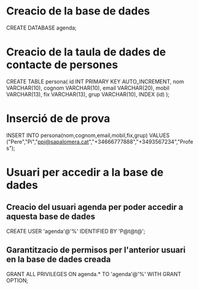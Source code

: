 # Creacio de la base de dades
CREATE DATABASE agenda;

# Creacio de la taula de dades de contacte de persones
CREATE TABLE persona(
   id INT PRIMARY KEY AUTO_INCREMENT,
   nom VARCHAR(10),
   cognom VARCHAR(10),
   email VARCHAR(20),
   mobil VARCHAR(13),
   fix VARCHAR(13),
   grup VARCHAR(10),
   INDEX (id) 
);

# Inserció de de prova
INSERT INTO persona(nom,cognom,email,mobil,fix,grup) VALUES ("Pere","Pi","ppi@sapalomera.cat","+34666777888","+3493567234","Profes");

# Usuari per accedir a la base de dades
## Creacio del usuari agenda per poder accedir a aquesta base de dades
CREATE USER 'agenda'@'%' IDENTIFIED BY 'P@t@t@';

## Garantitzacio de permisos per l'anterior usuari en la base de dades creada
GRANT ALL PRIVILEGES ON agenda.* TO 'agenda'@'%' WITH GRANT OPTION;
